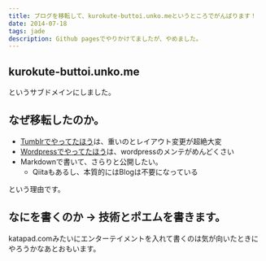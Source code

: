 ```yaml
---
title: ブログを移転して、kurokute-buttoi.unko.meというところでがんばります！
date: 2014-07-18
tags: jade
description: Github pagesでやりかけてましたが、やめました。
---
```


## kurokute-buttoi.unko.me 

というサブドメインにしました。


## なぜ移転したのか。

* [Tumblrでやってたほう](http://jigoku-no.tumblr.com)は、重いのとレイアウト変更が超絶大変
* [Wordpressでやってたほう](http://katapad.com/wp/)は、wordpressのメンテがめんどくさい
* Markdownで書いて、さらりと公開したい。
  * Qiitaもあるし、本質的にはBlogは不要になっている

という理由です。


## なにを書くのか → 技術とポエムを書きます。

katapad.comみたいにエンターテイメントを入れて書くのは気が向いたときにやろうかなあとおもいます。





